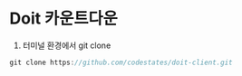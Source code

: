 # Doit 카운트다운

1. 터미널 환경에서 git clone

```javascript
git clone https://github.com/codestates/doit-client.git
```

